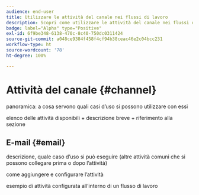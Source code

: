 ```yaml
---
audience: end-user
title: Utilizzare le attività del canale nei flussi di lavoro
description: Scopri come utilizzare le attività del canale nei flussi di lavoro di Adobe Campaign Web
badge: label="Alpha" type="Positive"
exl-id: 6f9be348-6138-470c-8c40-750dc0311424
source-git-commit: a048ce9384f458f4cf94b38ceac46e2c04bcc231
workflow-type: ht
source-wordcount: '78'
ht-degree: 100%

---
```


# Attività del canale {#channel}

panoramica: a cosa servono
quali casi d’uso si possono utilizzare con essi

elenco delle attività disponibili + descrizione breve + riferimento alla sezione

## E-mail {#email}

descrizione, quale caso d’uso si può eseguire (altre attività comuni che si possono collegare prima o dopo l’attività)

come aggiungere e configurare l’attività

esempio di attività configurata all’interno di un flusso di lavoro
